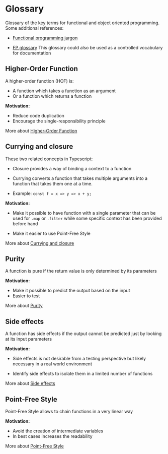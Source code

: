 # Glossary

Glossary of the key terms for functional and object oriented programming.
Some additional references:

-   [Functional programming
    jargon](https://github.com/hemanth/functional-programming-jargon)

-   [FP glossary](https://degoes.net/articles/fp-glossary)
    This glossary could also be used as a controlled vocabulary for documentation

## Higher-Order Function

A higher-order function (HOF) is:

-   A function which takes a function as an argument
-   Or a function which returns a function

**Motivation:**

-   Reduce code duplication
-   Encourage the single-responsibility principle

More about [Higher-Order
Function](https://en.wikipedia.org/wiki/Higher-order_function)

## Currying and closure

These two related concepts in Typescript:

-   Closure provides a way of binding a context to a function

-   Currying converts a function that takes multiple arguments into a
    function that takes them one at a time.

-   Example: `const f = x => y => x + y;`

**Motivation:**

-   Make it possible to have function with a single parameter that can be
    used for `.map` or `.filter` while some specific context has been
    provided before hand

-   Make it easier to use Point-Free Style

More about [Currying and closure](https://en.wikipedia.org/wiki/Currying)

## Purity

A function is pure if the return value is only determined by its parameters

**Motivation:**

-   Make it possible to predict the output based on the input
-   Easier to test

More about [Purity](https://en.wikipedia.org/wiki/Pure_function)

## Side effects

A function has side effects if the output cannot be predicted just by looking
at its input parameters

**Motivation:**

-   Side effects is not desirable from a testing perspective but likely
    necessary in a real world environment

-   Identify side effects to isolate them in a limited number of functions

More about [Side
effects](https://en.wikipedia.org/wiki/Side_effect_\(computer_science\))

## Point-Free Style

Point-Free Style allows to chain functions in a very linear way

**Motivation:**

-   Avoid the creation of intermediate variables
-   In best cases increases the readability

More about [Point-Free
Style](https://en.wikipedia.org/wiki/Tacit_programming)
